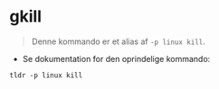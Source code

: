 # gkill

> Denne kommando er et alias af `-p linux kill`.

- Se dokumentation for den oprindelige kommando:

`tldr -p linux kill`
